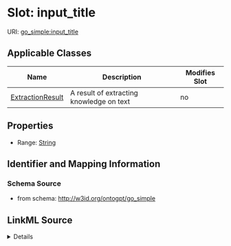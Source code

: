 

# Slot: input_title

URI: [go_simple:input_title](http://w3id.org/ontogpt/go_simpleinput_title)



<!-- no inheritance hierarchy -->





## Applicable Classes

| Name | Description | Modifies Slot |
| --- | --- | --- |
| [ExtractionResult](ExtractionResult.md) | A result of extracting knowledge on text |  no  |







## Properties

* Range: [String](String.md)





## Identifier and Mapping Information







### Schema Source


* from schema: http://w3id.org/ontogpt/go_simple




## LinkML Source

<details>
```yaml
name: input_title
from_schema: http://w3id.org/ontogpt/go_simple
rank: 1000
alias: input_title
owner: ExtractionResult
domain_of:
- ExtractionResult
range: string

```
</details>